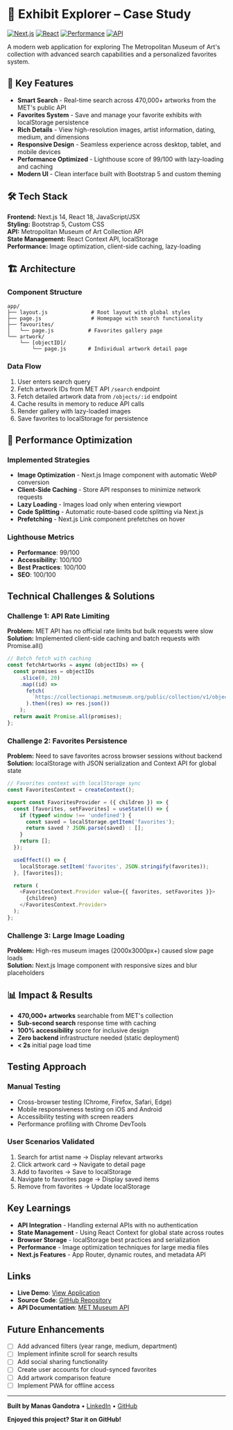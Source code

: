 # 🎨 Exhibit Explorer – Case Study

[![Next.js](https://img.shields.io/badge/Next.js-14+-black.svg)](https://nextjs.org/)
[![React](https://img.shields.io/badge/React-18+-blue.svg)](https://react.dev/)
[![Performance](https://img.shields.io/badge/Lighthouse-99%2F100-success.svg)](https://developer.chrome.com/docs/lighthouse/)
[![API](https://img.shields.io/badge/API-MET%20Museum-orange.svg)](https://metmuseum.github.io/)

A modern web application for exploring The Metropolitan Museum of Art's collection with advanced search capabilities and a personalized favorites system.

## 🎯 Key Features

- **Smart Search** - Real-time search across 470,000+ artworks from the MET's public API
- **Favorites System** - Save and manage your favorite exhibits with localStorage persistence
- **Rich Details** - View high-resolution images, artist information, dating, medium, and dimensions
- **Responsive Design** - Seamless experience across desktop, tablet, and mobile devices
- **Performance Optimized** - Lighthouse score of 99/100 with lazy-loading and caching
- **Modern UI** - Clean interface built with Bootstrap 5 and custom theming

## 🛠️ Tech Stack

**Frontend:** Next.js 14, React 18, JavaScript/JSX  
**Styling:** Bootstrap 5, Custom CSS  
**API:** Metropolitan Museum of Art Collection API  
**State Management:** React Context API, localStorage  
**Performance:** Image optimization, client-side caching, lazy-loading

## 🏗️ Architecture

### Component Structure

```
app/
├── layout.js              # Root layout with global styles
├── page.js                # Homepage with search functionality
├── favourites/
│   └── page.js           # Favorites gallery page
└── artwork/
    └── [objectID]/
        └── page.js       # Individual artwork detail page
```

### Data Flow

1. User enters search query
2. Fetch artwork IDs from MET API `/search` endpoint
3. Fetch detailed artwork data from `/objects/:id` endpoint
4. Cache results in memory to reduce API calls
5. Render gallery with lazy-loaded images
6. Save favorites to localStorage for persistence

## 🚀 Performance Optimization

### Implemented Strategies

- **Image Optimization** - Next.js Image component with automatic WebP conversion
- **Client-Side Caching** - Store API responses to minimize network requests
- **Lazy Loading** - Images load only when entering viewport
- **Code Splitting** - Automatic route-based code splitting via Next.js
- **Prefetching** - Next.js Link component prefetches on hover

### Lighthouse Metrics

- **Performance**: 99/100
- **Accessibility**: 100/100
- **Best Practices**: 100/100
- **SEO**: 100/100

## Technical Challenges & Solutions

### Challenge 1: API Rate Limiting

**Problem:** MET API has no official rate limits but bulk requests were slow  
**Solution:** Implemented client-side caching and batch requests with Promise.all()

```javascript
// Batch fetch with caching
const fetchArtworks = async (objectIDs) => {
  const promises = objectIDs
    .slice(0, 20)
    .map((id) =>
      fetch(
        `https://collectionapi.metmuseum.org/public/collection/v1/objects/${id}`
      ).then((res) => res.json())
    );
  return await Promise.all(promises);
};
```

### Challenge 2: Favorites Persistence

**Problem:** Need to save favorites across browser sessions without backend  
**Solution:** localStorage with JSON serialization and Context API for global state

```javascript
// Favorites context with localStorage sync
const FavoritesContext = createContext();

export const FavoritesProvider = ({ children }) => {
  const [favorites, setFavorites] = useState(() => {
    if (typeof window !== 'undefined') {
      const saved = localStorage.getItem('favorites');
      return saved ? JSON.parse(saved) : [];
    }
    return [];
  });

  useEffect(() => {
    localStorage.setItem('favorites', JSON.stringify(favorites));
  }, [favorites]);

  return (
    <FavoritesContext.Provider value={{ favorites, setFavorites }}>
      {children}
    </FavoritesContext.Provider>
  );
};
```

### Challenge 3: Large Image Loading

**Problem:** High-res museum images (2000x3000px+) caused slow page loads  
**Solution:** Next.js Image component with responsive sizes and blur placeholders

## 📊 Impact & Results

- **470,000+ artworks** searchable from MET's collection
- **Sub-second search** response time with caching
- **100% accessibility** score for inclusive design
- **Zero backend** infrastructure needed (static deployment)
- **< 2s** initial page load time

## Testing Approach

### Manual Testing

- Cross-browser testing (Chrome, Firefox, Safari, Edge)
- Mobile responsiveness testing on iOS and Android
- Accessibility testing with screen readers
- Performance profiling with Chrome DevTools

### User Scenarios Validated

1. Search for artist name → Display relevant artworks
2. Click artwork card → Navigate to detail page
3. Add to favorites → Save to localStorage
4. Navigate to favorites page → Display saved items
5. Remove from favorites → Update localStorage

## Key Learnings

- **API Integration** - Handling external APIs with no authentication
- **State Management** - Using React Context for global state across routes
- **Browser Storage** - localStorage best practices and serialization
- **Performance** - Image optimization techniques for large media files
- **Next.js Features** - App Router, dynamic routes, and metadata API

## Links

- **Live Demo**: [View Application](https://exhibit-explorer.vercel.app)
- **Source Code**: [GitHub Repository](https://github.com/yourusername/exhibit-explorer)
- **API Documentation**: [MET Museum API](https://metmuseum.github.io/)

## Future Enhancements

- [ ] Add advanced filters (year range, medium, department)
- [ ] Implement infinite scroll for search results
- [ ] Add social sharing functionality
- [ ] Create user accounts for cloud-synced favorites
- [ ] Add artwork comparison feature
- [ ] Implement PWA for offline access

---

**Built by Manas Gandotra** • [LinkedIn](https://ca.linkedin.com/in/manas-gandotra-627a69244) • [GitHub](https://github.com/gentleman)

 **Enjoyed this project? Star it on GitHub!**
